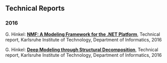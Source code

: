 Technical Reports
---

### 2016

G. Hinkel: **[NMF: A Modeling Framework for the .NET Platform](http://sdqweb.ipd.kit.edu/publications/pdfs/hinkel2016d.pdf)**, Technical report, Karlsruhe Institute of Technology, Department of Informatics, 2016

G. Hinkel: **[Deep Modeling through Structural Decomposition](http://sdqweb.ipd.kit.edu/publications/pdfs/hinkel2016e.pdf)**, Technical report, Karlsruhe Institute of Technology, Department of Informatics, 2016

